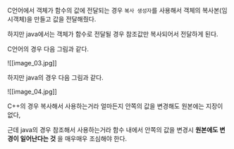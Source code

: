 C언어에서 객체가 함수의 값에 전달되는 경우 `복사 생성자`를 사용해서 객체의 복사본(임시객체)을 만들고 값을 전달해줬다.

하지만 java에서는 객체가 함수로 전달될 경우 참조값만 복사되어서 전달하게 된다.

C언어의 경우 다음 그림과 같다.

![[image_03.jpg]]

하지만 java의 경우 다음 그림과 같다.

![[image_04.jpg]]

C++의 경우 복사해서 사용하는거라 얼마든지 안쪽의 값을 변경해도 원본에는 지장이 없다,

근데 java의 경우 참조해서 사용하는거라 함수 내에서 안쪽의 값을 변경시 __원본에도 변경이 일어난다는 것__ 을 매우매우 조심해야 한다.